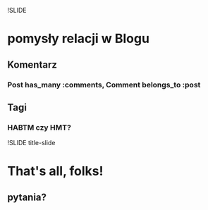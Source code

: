 !SLIDE

# pomysły relacji w Blogu

## Komentarz
### Post has\_many :comments, Comment belongs\_to :post

## Tagi
### HABTM czy HMT?


!SLIDE title-slide

# That's all, folks!

## pytania?

